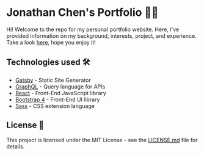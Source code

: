 # Jonathan Chen's Portfolio 🧑‍💻

Hi! Welcome to the repo for my personal portfolio website. Here, I've provided information on my background, interests, project, and experience. Take a look [here](https://www.jgchen.com/), hope you enjoy it!

## Technologies used 🛠️

- [Gatsby](https://www.gatsbyjs.org/) - Static Site Generator
- [GraphQL](https://graphql.org/) - Query language for APIs
- [React](https://es.reactjs.org/) - Front-End JavaScript library
- [Bootstrap 4](https://getbootstrap.com/docs/4.3/getting-started/introduction/) - Front-End UI library
- [Sass](https://sass-lang.com/documentation) - CSS extension language

## License 📄

This project is licensed under the MIT License - see the [LICENSE.md](LICENSE.md) file for details.
